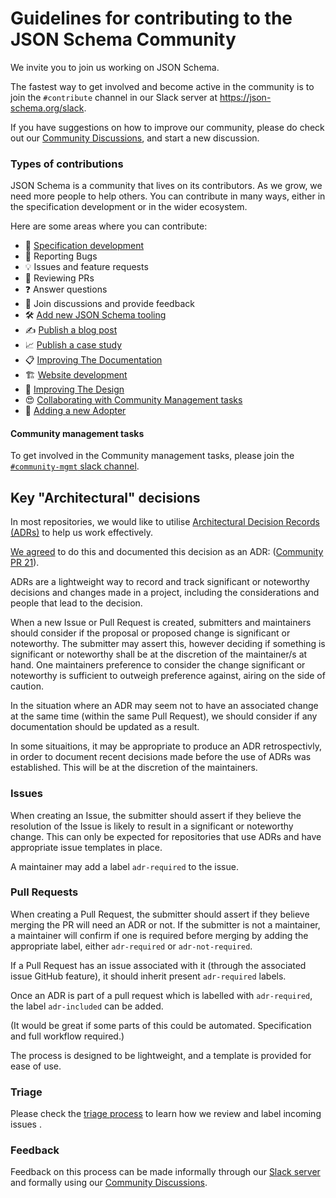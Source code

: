 # Guidelines for contributing to the JSON Schema Community

We invite you to join us working on JSON Schema.

The fastest way to get involved and become active in the community is to join the `#contribute` channel in our Slack server at https://json-schema.org/slack.

If you have suggestions on how to improve our community, please do check out our [Community Discussions](https://github.com/json-schema-org/community/discussions), and start a new discussion.

### Types of contributions

JSON Schema is a community that lives on its contributors. As we grow, we need more people to help others. You can contribute in many ways, either in the specification development or in the wider ecosystem.

Here are some areas where you can contribute:
 * 🌱 [Specification development](https://github.com/json-schema-org/json-schema-spec)
 * 🐞 Reporting Bugs
 * 💡 Issues and feature requests
 * 🧐 Reviewing PRs
 * ❓ Answer questions
 * 🙏 Join discussions and provide feedback
 * 🛠️ [Add new JSON Schema tooling](https://github.com/json-schema-org/website/blob/main/CONTRIBUTING.md#%EF%B8%8F-add-a-new-implementation)
 * ✍️ [Publish a blog post](https://github.com/json-schema-org/website/blob/main/CONTRIBUTING.md#%EF%B8%8F-publish-a-blog-post)
 * 📈 [Publish a case study](https://github.com/json-schema-org/website/blob/main/CONTRIBUTING.md#-publish-a-case-study)
 * 📋 [Improving The Documentation](https://github.com/orgs/json-schema-org/projects/16)
 * 🏗 [Website development](https://github.com/orgs/json-schema-org/projects/11/views/1)
 * 🎨 [Improving The Design](https://github.com/json-schema-org/website/blob/main/CONTRIBUTING.md#-improving-the-design)
 * 😍 [Collaborating with Community Management tasks](#community-management-tasks)
 * 🚀 [Adding a new Adopter](https://github.com/json-schema-org/community/blob/main/ADOPTERS.md)

#### Community management tasks

To get involved in the Community management tasks, please join the [`#community-mgmt` slack channel](https://json-schema.slack.com/archives/C0209BTU2UQ).

## Key "Architectural" decisions

In most repositories, we would like to utilise [Architectural Decision Records (ADRs)](https://adr.github.io/) to help us work effectively.

[We agreed](https://github.com/json-schema-org/community/blob/main/docs/adr/2021-05-17-use-markdown-architectural-decision-records.md) to do this and documented this decision as an ADR: ([Community PR 21](https://github.com/json-schema-org/community/pull/21)).

ADRs are a lightweight way to record and track significant or noteworthy decisions and changes made in a project, including the considerations and people that lead to the decision.

When a new Issue or Pull Request is created, submitters and maintainers should consider if the proposal or proposed change is significant or noteworthy. The submitter may assert this, however deciding if something is significant or noteworthy shall be at the discretion of the maintainer/s at hand. One maintainers preference to consider the change significant or noteworthy is sufficient to outweigh preference against, airing on the side of caution.

In the situation where an ADR may seem not to have an associated change at the same time (within the same Pull Request), we should consider if any documentation should be updated as a result.

In some situaitions, it may be appropriate to produce an ADR retrospectivly, in order to document recent decisions made before the use of ADRs was established. This will be at the discretion of the maintainers.

### Issues

When creating an Issue, the submitter should assert if they believe the resolution of the Issue is likely to result in a significant or noteworthy change. This can only be expected for repositories that use ADRs and have appropriate issue templates in place.

A maintainer may add a label `adr-required` to the issue.

### Pull Requests

When creating a Pull Request, the submitter should assert if they believe merging the PR will need an ADR or not. If the submitter is not a maintainer, a maintainer will confirm if one is required before merging by adding the appropriate label, either `adr-required` or `adr-not-required`.

If a Pull Request has an issue associated with it (through the associated issue GitHub feature), it should inherit present `adr-required` labels.

Once an ADR is part of a pull request which is labelled with `adr-required`, the label `adr-included` can be added.

(It would be great if some parts of this could be automated. Specification and full workflow required.)


The process is designed to be lightweight, and a template is provided for ease of use.

### Triage

Please check the [triage process](https://github.com/json-schema-org/.github/blob/main/TRIAGE.md) to learn how we review and label incoming issues . 

### Feedback

Feedback on this process can be made informally through our [Slack server](https://json-schema.org/slack) and formally using our [Community Discussions](https://github.com/json-schema-org/community/discussions).

